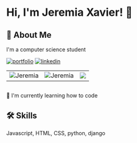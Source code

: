 


# Hi, I'm Jeremia Xavier! 👋

## 🚀 About Me
I'm a computer science student 


[![portfolio](https://img.shields.io/badge/my_portfolio-000?style=for-the-badge&logo=ko-fi&logoColor=white)](https://sites.google.com/view/jeremia-xavier/home)
[![linkedin](https://img.shields.io/badge/linkedin-0A66C2?style=for-the-badge&logo=linkedin&logoColor=white)](https://www.linkedin.com/in/jeremia-xavier/)


<table>
  <tr>
    <td>
      <img align="center" src="https://github-readme-stats.vercel.app/api?username=JeremiaXavier&show_icons=true&locale=en" alt="Jeremia" />
    </td>
    <td>
     <img align="center" src="https://github-readme-streak-stats.herokuapp.com/?user=JeremiaXavier&" alt="Jeremia" />
    </td>
    <td>
    <img align="center" src = "https://github-readme-stats.vercel.app/api/top-langs/?username=JeremiaXavier&langs_count=10&layout=compact&theme=material-lighter">

  </tr>
</table>

## 


🧠 I'm currently learning how to code


## 🛠 Skills
Javascript, HTML, CSS, python, django





